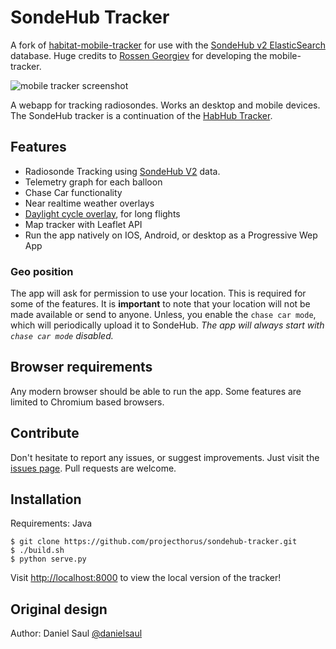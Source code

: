# SondeHub Tracker

A fork of [habitat-mobile-tracker](https://github.com/rossengeorgiev/habitat-mobile-tracker) for use with the [SondeHub v2 ElasticSearch](https://github.com/projecthorus/sondehub-infra/wiki/ElasticSearch-Kibana-access) database. Huge credits to [Rossen Georgiev](https://github.com/rossengeorgiev/) for developing the mobile-tracker.

![mobile tracker screenshot](resources/mobiletracker-screencap.png "mobile tracker screenshot")

A webapp for tracking radiosondes. Works an desktop and mobile devices.
The SondeHub tracker is a continuation of the [HabHub Tracker](http://tracker.habhub.org).

## Features

* Radiosonde Tracking using [SondeHub V2](https://github.com/projecthorus/sondehub-infra/wiki/ElasticSearch-Kibana-access) data. 
* Telemetry graph for each balloon
* Chase Car functionality
* Near realtime weather overlays
* [Daylight cycle overlay](https://github.com/rossengeorgiev/nite-overlay), for long flights
* Map tracker with Leaflet API
* Run the app natively on IOS, Android, or desktop as a Progressive Wep App

### Geo position

The app will ask for permission to use your location.
This is required for some of the features. It is **important** to note that
your location will not be made available or send to anyone. Unless, you enable
 the `chase car mode`, which will periodically upload it to SondeHub. _The app
will always start with `chase car mode` disabled._

## Browser requirements

Any modern browser should be able to run the app. Some features are limited to Chromium based browsers.

## Contribute

Don't hesitate to report any issues, or suggest improvements. Just visit the [issues page](https://github.com/projecthorus/sondehub-tracker/issues).
Pull requests are welcome.

## Installation

Requirements: Java

    $ git clone https://github.com/projecthorus/sondehub-tracker.git
    $ ./build.sh
    $ python serve.py

Visit [http://localhost:8000](http://localhost:8000) to view the local version of the tracker!

## Original design

Author: Daniel Saul [@danielsaul](https://github.com/danielsaul)
